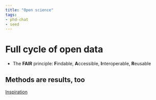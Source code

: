 ```yaml
---
title: "Open science"
tags:
- phd-chat
- seed
---
```


# Full cycle of open data
- The **FAIR** principle: **F**indable, **A**ccessible, **I**nteroperable, **R**eusable

## Methods are results, too
[Inspiration](https://onlinelibrary.wiley.com/doi/10.1002/hyp.14266)
